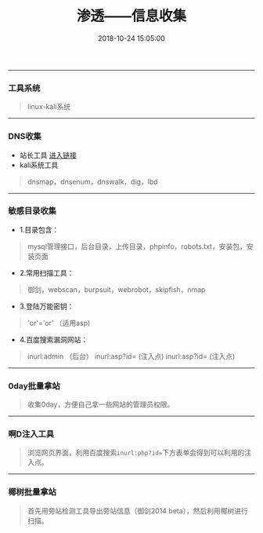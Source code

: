 ﻿---
title: 渗透——信息收集
date: 2018-10-24 15:05:00
tags: 渗透——信息收集
categories: "渗透"
---

------

### 工具系统

> linux-kali系统

------

<!-- more -->

### DNS收集

 - 站长工具  [进入链接][1]
 - kali系统工具
 > dnsmap，dnsenum，dnswalk，dig，lbd

------

### 敏感目录收集

- 1.目录包含：
> mysql管理接口，后台目录，上传目录，phpinfo，robots.txt，安装包，安装页面

- 2.常用扫描工具：
> 御剑，webscan，burpsuit，webrobot，skipfish，nmap

- 3.登陆万能密钥：
> 'or'='or' （适用asp)

- 4.百度搜索漏洞网站：
> inurl:admin （后台）
inurl:asp?id= (注入点)
inurl:asp?id= (注入点)

------

### 0day批量拿站
> 收集0day，方便自己拿一些网站的管理员权限。

------

### 啊D注入工具
> 浏览网页界面，利用百度搜索`inurl:php?id=`下方表单会得到可以利用的注入点。

------

### 椰树批量拿站
> 首先用旁站检测工具导出旁站信息（御剑2014 beta），然后利用椰树进行扫描。


  [1]: http://tool.chinaz.com